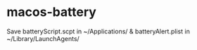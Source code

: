 # macos-battery

Save batteryScript.scpt in ~/Applications/ & batteryAlert.plist in ~/Library/LaunchAgents/
